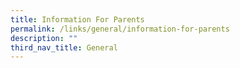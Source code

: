 ```yaml
---
title: Information For Parents
permalink: /links/general/information-for-parents
description: ""
third_nav_title: General
---
```

